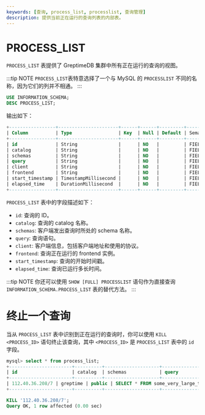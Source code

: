 ```yaml
---
keywords: [查询, process_list, processlist, 查询管理]
description: 提供当前正在运行的查询列表的内部表。
---
```


# PROCESS_LIST

`PROCESS_LIST` 表提供了 GreptimeDB 集群中所有正在运行的查询的视图。

:::tip NOTE
`PROCESS_LIST`表特意选择了一个与 MySQL 的 `PROCESSLIST` 不同的名称，因为它们的列并不相通。
:::

```sql
USE INFORMATION_SCHEMA;
DESC PROCESS_LIST;
```

输出如下：

```sql
+-----------------+----------------------+------+------+---------+---------------+
| Column          | Type                 | Key  | Null | Default | Semantic Type |
+-----------------+----------------------+------+------+---------+---------------+
| id              | String               |      | NO   |         | FIELD         |
| catalog         | String               |      | NO   |         | FIELD         |
| schemas         | String               |      | NO   |         | FIELD         |
| query           | String               |      | NO   |         | FIELD         |
| client          | String               |      | NO   |         | FIELD         |
| frontend        | String               |      | NO   |         | FIELD         |
| start_timestamp | TimestampMillisecond |      | NO   |         | FIELD         |
| elapsed_time    | DurationMillisecond  |      | NO   |         | FIELD         |
+-----------------+----------------------+------+------+---------+---------------+
```

`PROCESS_LIST` 表中的字段描述如下：

- `id`: 查询的 ID。
- `catalog`: 查询的 catalog 名称。
- `schemas`: 客户端发出查询时所处的 schema 名称。
- `query`: 查询语句。
- `client`: 客户端信息，包括客户端地址和使用的协议。
- `frontend`: 查询正在运行的 frontend 实例。
- `start_timestamp`: 查询的开始时间戳。
- `elapsed_time`: 查询已运行多长时间。

:::tip NOTE
你还可以使用 `SHOW [FULL] PROCESSLIST` 语句作为直接查询 `INFORMATION_SCHEMA.PROCESS_LIST` 表的替代方法。
:::


# 终止一个查询

当从 `PROCESS_LIST` 表中识别到正在运行的查询时，你可以使用 `KILL <PROCESS_ID>` 语句终止该查询，其中 `<PROCESS_ID>` 是 `PROCESS_LIST` 表中的 `id` 字段。

```sql
mysql> select * from process_list;
+-----------------------+----------+--------------------+----------------------------+------------------------+---------------------+----------------------------+-----------------+
| id                    | catalog  | schemas            | query                      | client                 | frontend            | start_timestamp            | elapsed_time    |
+-----------------------+----------+--------------------+----------------------------+------------------------+---------------------+----------------------------+-----------------+
| 112.40.36.208/7 | greptime | public | SELECT * FROM some_very_large_table | mysql[127.0.0.1:34692] | 112.40.36.208:4001 | 2025-06-30 07:04:11.118000 | 00:00:12.002000 |
+-----------------------+----------+--------------------+----------------------------+------------------------+---------------------+----------------------------+-----------------+

KILL '112.40.36.208/7';
Query OK, 1 row affected (0.00 sec)
```
